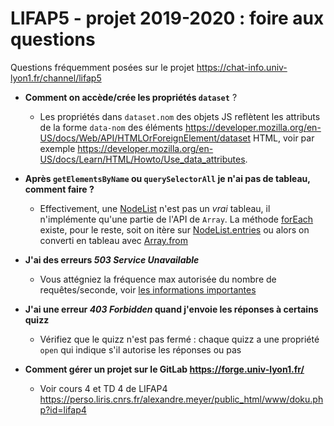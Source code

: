 LIFAP5 - projet 2019-2020 : foire aux questions
===============================================

Questions fréquemment posées sur le projet <https://chat-info.univ-lyon1.fr/channel/lifap5>

* **Comment on accède/crée les propriétés `dataset`** ?
  * Les propriétés dans `dataset.nom` des objets JS reflètent les attributs de la forme `data-nom` des  éléments <https://developer.mozilla.org/en-US/docs/Web/API/HTMLOrForeignElement/dataset> HTML, voir par exemple <https://developer.mozilla.org/en-US/docs/Learn/HTML/Howto/Use_data_attributes>.


* **Après `getElementsByName` ou `querySelectorAll` je n'ai pas de tableau, comment faire ?**
  * Effectivement, une [NodeList](https://developer.mozilla.org/en-US/docs/Web/API/NodeList) n'est pas un _vrai_ tableau, il n'implémente qu'une partie de l'API de `Array`. La méthode [forEach](https://developer.mozilla.org/en-US/docs/Web/API/NodeList/forEach) existe, pour le reste, soit on itère sur [NodeList.entries](https://developer.mozilla.org/en-US/docs/Web/API/NodeList/entries) ou alors on converti en tableau avec [Array.from](https://developer.mozilla.org/en-US/docs/Web/JavaScript/Reference/Global_Objects/Array/from)

* **J'ai des erreurs _503 Service Unavailable_**
  * Vous attégniez la fréquence max autorisée du nombre de requêtes/seconde, voir [les informations importantes](./SUJET.md#remarques-importantes)

* **J'ai une erreur _403 Forbidden_ quand j'envoie les réponses à certains quizz**
  * Vérifiez que le quizz n'est pas fermé : chaque quizz a une propriété `open` qui indique s'il autorise les réponses ou pas

* **Comment gérer un projet sur le GitLab <https://forge.univ-lyon1.fr/>**
  * Voir cours 4 et TD 4 de LIFAP4 <https://perso.liris.cnrs.fr/alexandre.meyer/public_html/www/doku.php?id=lifap4>
